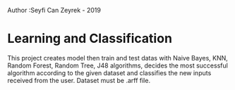 Author :Seyfi Can Zeyrek - 2019
# Learning and Classification
This project creates model then train and test datas with Naive Bayes, KNN, Random Forest, Random Tree, J48 algorithms,
decides the most successful algorithm according to the given dataset and classifies the new inputs received from the user.
Dataset must be .arff file.
